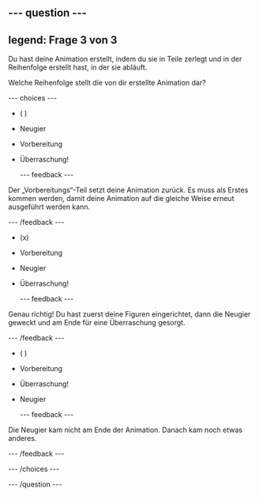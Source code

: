 --- question ---
---
legend: Frage 3 von 3
---

Du hast deine Animation erstellt, indem du sie in Teile zerlegt und in der Reihenfolge erstellt hast, in der sie abläuft.

Welche Reihenfolge stellt die von dir erstellte Animation dar?

--- choices ---

- ( )
+ Neugier

+ Vorbereitung

+ Überraschung!

  --- feedback ---

 Der „Vorbereitungs“-Teil setzt deine Animation zurück. Es muss als Erstes kommen werden, damit deine Animation auf die gleiche Weise erneut ausgeführt werden kann.

  --- /feedback ---

- (x)
+ Vorbereitung

+ Neugier

+ Überraschung!


  --- feedback ---

 Genau richtig! Du hast zuerst deine Figuren eingerichtet, dann die Neugier geweckt und am Ende für eine Überraschung gesorgt.

  --- /feedback ---

- ( )
+ Vorbereitung

+ Überraschung!

+ Neugier

  --- feedback ---

 Die Neugier kam nicht am Ende der Animation. Danach kam noch etwas anderes.

  --- /feedback ---

--- /choices ---

--- /question ---
